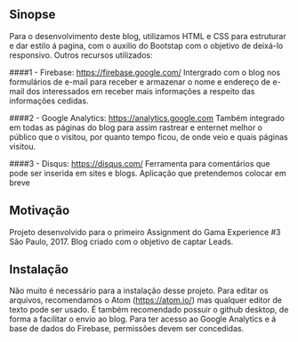 ## Sinopse
Para o desenvolvimento deste blog, utilizamos HTML e CSS para estruturar e dar estilo á pagina, com o auxilio do Bootstap com o objetivo de deixá-lo responsivo.
Outros recursos utilizados:

####1 - Firebase: https://firebase.google.com/
Intergrado com o blog nos formulários de e-mail para receber e armazenar o nome e endereço de e-mail dos interessados em receber mais informações a respeito das informações cedidas.

####2 - Google Analytics: https://analytics.google.com
Também integrado em todas as páginas do blog para assim rastrear e enternet melhor o público que o visitou, por quanto tempo ficou, de onde veio e quais páginas visitou.

####3 - Disqus: https://disqus.com/
Ferramenta para comentários que pode ser inserida em sites e blogs. Aplicação que pretendemos colocar em breve
<br>

## Motivação
Projeto desenvolvido para o primeiro Assignment do Gama Experience #3 São Paulo, 2017. Blog criado com o objetivo de captar Leads.
<br>

## Instalação
Não muito é necessário para a instalação desse projeto. Para editar os arquivos, recomendamos o Atom (https://atom.io/) mas qualquer editor de texto pode ser usado. É também recomendado possuir o github desktop, de forma a facilitar o envio ao blog. Para ter acesso ao Google Analytics e á base de dados do Firebase, permissões devem ser concedidas.
<br>
